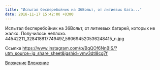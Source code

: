 ```yaml
---
title: "Испытал бесперебойник на 36Вольт, от литиевых бата..."
date: 2018-11-17 15:42:00 +0300
---
```


Испытал бесперебойник на 36Вольт, от литиевых батарей, которых не жалко. Получилось неплохо.
44542211_328418817749497_560694520536248415_n.jpg

Ссылка
https://www.instagram.com/p/BqQOf6NnBIS/?utm_source=ig_share_sheet&igshid=vmv3dtl8cg7f

[Вложение](https://vk.com/photo41076938_456244393)
[Вложение](https://www.instagram.com/p/BqQOf6NnBIS/?utm_source=ig_share_sheet&igshid=vmv3dtl8cg7f)
